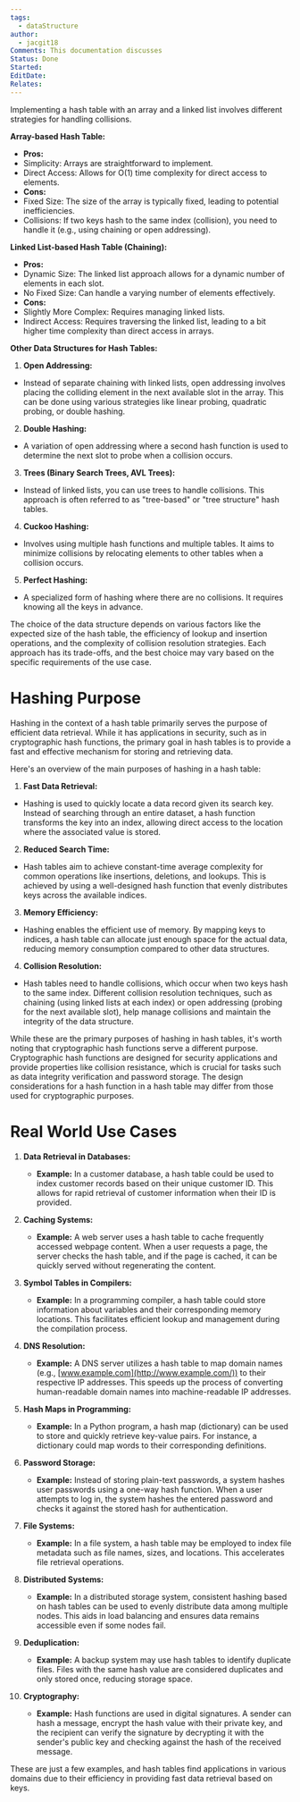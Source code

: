 ```yaml
---
tags:
  - dataStructure
author:
  - jacgit18
Comments: This documentation discusses
Status: Done
Started: 
EditDate: 
Relates:
---
```

Implementing a hash table with an array and a linked list involves different strategies for handling collisions.  
  
**Array-based Hash Table:**  
- **Pros:**  
- Simplicity: Arrays are straightforward to implement.  
- Direct Access: Allows for O(1) time complexity for direct access to elements.  
- **Cons:**  
- Fixed Size: The size of the array is typically fixed, leading to potential inefficiencies.  
- Collisions: If two keys hash to the same index (collision), you need to handle it (e.g., using chaining or open addressing).  
  
**Linked List-based Hash Table (Chaining):**  
- **Pros:**  
- Dynamic Size: The linked list approach allows for a dynamic number of elements in each slot.  
- No Fixed Size: Can handle a varying number of elements effectively.  
- **Cons:**  
- Slightly More Complex: Requires managing linked lists.  
- Indirect Access: Requires traversing the linked list, leading to a bit higher time complexity than direct access in arrays.  
  
**Other Data Structures for Hash Tables:**  
1. **Open Addressing:**  
- Instead of separate chaining with linked lists, open addressing involves placing the colliding element in the next available slot in the array. This can be done using various strategies like linear probing, quadratic probing, or double hashing.  
  
2. **Double Hashing:**  
- A variation of open addressing where a second hash function is used to determine the next slot to probe when a collision occurs.  
  
3. **Trees (Binary Search Trees, AVL Trees):**  
- Instead of linked lists, you can use trees to handle collisions. This approach is often referred to as "tree-based" or "tree structure" hash tables.  
  
4. **Cuckoo Hashing:**  
- Involves using multiple hash functions and multiple tables. It aims to minimize collisions by relocating elements to other tables when a collision occurs.  
  
5. **Perfect Hashing:**  
- A specialized form of hashing where there are no collisions. It requires knowing all the keys in advance.  
  
The choice of the data structure depends on various factors like the expected size of the hash table, the efficiency of lookup and insertion operations, and the complexity of collision resolution strategies. Each approach has its trade-offs, and the best choice may vary based on the specific requirements of the use case.


# Hashing Purpose 
Hashing in the context of a hash table primarily serves the purpose of efficient data retrieval. While it has applications in security, such as in cryptographic hash functions, the primary goal in hash tables is to provide a fast and effective mechanism for storing and retrieving data.  
  
Here's an overview of the main purposes of hashing in a hash table:  
  
1. **Fast Data Retrieval:**  
- Hashing is used to quickly locate a data record given its search key. Instead of searching through an entire dataset, a hash function transforms the key into an index, allowing direct access to the location where the associated value is stored.  
  
2. **Reduced Search Time:**  
- Hash tables aim to achieve constant-time average complexity for common operations like insertions, deletions, and lookups. This is achieved by using a well-designed hash function that evenly distributes keys across the available indices.  
  
3. **Memory Efficiency:**  
- Hashing enables the efficient use of memory. By mapping keys to indices, a hash table can allocate just enough space for the actual data, reducing memory consumption compared to other data structures.  
  
4. **Collision Resolution:**  
- Hash tables need to handle collisions, which occur when two keys hash to the same index. Different collision resolution techniques, such as chaining (using linked lists at each index) or open addressing (probing for the next available slot), help manage collisions and maintain the integrity of the data structure.  
  
While these are the primary purposes of hashing in hash tables, it's worth noting that cryptographic hash functions serve a different purpose. Cryptographic hash functions are designed for security applications and provide properties like collision resistance, which is crucial for tasks such as data integrity verification and password storage. The design considerations for a hash function in a hash table may differ from those used for cryptographic purposes.

# Real World Use Cases

1. **Data Retrieval in Databases:**
    - **Example:** In a customer database, a hash table could be used to index customer records based on their unique customer ID. This allows for rapid retrieval of customer information when their ID is provided.

2. **Caching Systems:**
    - **Example:** A web server uses a hash table to cache frequently accessed webpage content. When a user requests a page, the server checks the hash table, and if the page is cached, it can be quickly served without regenerating the content.
    
3. **Symbol Tables in Compilers:**
    - **Example:** In a programming compiler, a hash table could store information about variables and their corresponding memory locations. This facilitates efficient lookup and management during the compilation process.
    
4. **DNS Resolution:**
    - **Example:** A DNS server utilizes a hash table to map domain names (e.g., [www.example.com](http://www.example.com/)) to their respective IP addresses. This speeds up the process of converting human-readable domain names into machine-readable IP addresses.

5. **Hash Maps in Programming:**
    - **Example:** In a Python program, a hash map (dictionary) can be used to store and quickly retrieve key-value pairs. For instance, a dictionary could map words to their corresponding definitions.

6. **Password Storage:**
    - **Example:** Instead of storing plain-text passwords, a system hashes user passwords using a one-way hash function. When a user attempts to log in, the system hashes the entered password and checks it against the stored hash for authentication.
    
7. **File Systems:**
    - **Example:** In a file system, a hash table may be employed to index file metadata such as file names, sizes, and locations. This accelerates file retrieval operations.

8. **Distributed Systems:**
    - **Example:** In a distributed storage system, consistent hashing based on hash tables can be used to evenly distribute data among multiple nodes. This aids in load balancing and ensures data remains accessible even if some nodes fail.

9. **Deduplication:**
    - **Example:** A backup system may use hash tables to identify duplicate files. Files with the same hash value are considered duplicates and only stored once, reducing storage space.

10. **Cryptography:**
    - **Example:** Hash functions are used in digital signatures. A sender can hash a message, encrypt the hash value with their private key, and the recipient can verify the signature by decrypting it with the sender's public key and checking against the hash of the received message.
  

These are just a few examples, and hash tables find applications in various domains due to their efficiency in providing fast data retrieval based on keys.